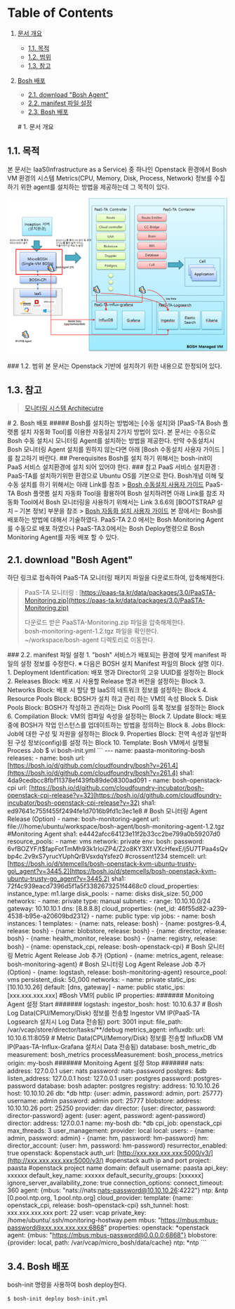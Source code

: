 # Table of Contents

1. [문서 개요](bosh-monitoring-agent-openstack.md#1)
   * [1.1. 목적](bosh-monitoring-agent-openstack.md#2)
   * [1.2. 범위](bosh-monitoring-agent-openstack.md#3)
   * [1.3. 참고](bosh-monitoring-agent-openstack.md#4)
2. [Bosh 배포](bosh-monitoring-agent-openstack.md#5)

   * [2.1.  download "Bosh Agent"](bosh-monitoring-agent-openstack.md#6)
   * [2.2.  manifest 파일 설정](bosh-monitoring-agent-openstack.md#7)
   * [2.3.  Bosh 배포](bosh-monitoring-agent-openstack.md#8)

   \# 1. 문서 개요

## 1.1. 목적

본 문서는 IaaS\(Infrastructure as a Service\) 중 하나인 Openstack 환경에서 Bosh VM 환경의 시스템 Metrics\(CPU, Memory, Disk, Process, Network\) 정보를 수집하기 위한 agent를 설치하는 방법을 제공하는데 그 목적이 있다.

![](../../../.gitbook/assets/1-1-1%20%282%29.png)

\#\#\# 1.2. 범위 본 문서는 Openstack 기반에 설치하기 위한 내용으로 한정되어 있다.

## 1.3. 참고

> [모니터링 시스템 Architecutre](https://github.com/PaaS-TA/Guide-3.0-Penne-/blob/master/Install-Guide/monitoring/PaaS-TA%20%EB%AA%A8%EB%8B%88%ED%84%B0%EB%A7%81%20%EC%8B%9C%EC%8A%A4%ED%85%9C%20%EC%84%A4%EC%B9%98%EA%B0%80%EC%9D%B4%EB%93%9C.md)

\# 2. Bosh 배포 \#\#\#\#\# Bosh를 설치하는 방법에는 \[수동 설치\]와 \[PaaS-TA Bosh 플랫롬 설치 자동화 Tool\]를 이용한 자동설치 2가지 방법이 있다. 본 문서는 수동으로 Bosh 수동 설치시 모니터링 Agent를 설치하는 방법을 제공한다. 만약 수동설치시 Bosh 모니터링 Agent 설치를 원하지 않는다면 아래 \[Bosh 수동설치 사용자 가이드 \]를 참고하기 바란다. \#\# Prerequisites Bosh를 설치 하기 위해서는 bosh-init이 PaaS 서비스 설치환경에 설치 되어 있어야 한다. \#\#\# 참고 PaaS 서비스 설치환경 : PaaS-TA를 설치하기위한 환경으로 Ubuntu OS를 기본으로 한다. Bosh개념 이해 및 수동 설치를 하기 위해서는 아래 Link를 참조 &gt; [Bosh 수동설치 사용자 가이드](https://github.com/PaaS-TA/Guide-3.0-Penne-/blob/master/Use-Guide/Bosh/PaaS-TA_BOSH_%EC%82%AC%EC%9A%A9%EC%9E%90_%EA%B0%80%EC%9D%B4%EB%93%9Cv1.0.md) PaaS-TA Bosh 플랫롬 설치 자동화 Tool을 활용하여 Bosh 설치하려면 아래 Link를 참조 자동화 Tool에서 Bosh 모니터링을 사용하기 위해서는 Link 3.6.6의 \[BOOTSTRAP 설치 – 기본 정보\] 부분을 참조 &gt; [Bosh 자동화 설치 사용자 가이드](https://github.com/PaaS-TA/Guide-3.0-Penne-/blob/master/Use-Guide/platform/PaaS_TA_%ED%94%8C%EB%9E%AB%ED%8F%BC_%EC%84%A4%EC%B9%98_%EC%9E%90%EB%8F%99%ED%99%94_%EC%82%AC%EC%9A%A9_%EA%B0%80%EC%9D%B4%EB%93%9Cv3.0.md#40) 본 장에서는 Bosh를 배포하는 방법에 대해서 기술하였다. PaaS-TA 2.0 에서는 Bosh Monitoring Agent를 수동으로 배포 하였으나 PaaS-TA3.0에서는 Bosh Deploy명령으로 Bosh Monitoring Agent를 자동 배포 할 수 있다.

## 2.1.  download "Bosh Agent"

하단 링크로 접속하여 PaaS-TA 모니터링 패키지 파일을 다운로드하여, 압축해제한다.

> PaaS-TA 모니터링 : [https://paas-ta.kr/data/packages/3.0/PaaSTA-Monitoring.zip](https://paas-ta.kr/data/packages/3.0/PaaSTA-Monitoring.zip)
>
> 다운로드 받은 PaaSTA-Monitoring.zip 파일을 압축해제한다.  
> bosh-monitoring-agent-1.2.tgz 파일을 확인한다.  
> ~/workspace/bosh-agent 디렉토리로 이동한다.

\#\#\# 2.2. manifest 파일 설정 1. "bosh" 서비스가 배포되는 환경에 맞게 manifest 파일의 설정 정보를 수정한다. ※ 다음은 BOSH 설치 Manifest 파일의 Block 설명 이다. 1. Deployment Identification: 배포 명과 Director의 고유 UUID를 설정하는 Block 2. Releases Block: 배포 시 사용할 Release 명과 버전을 설정하는 Block 3. Networks Block: 배포 시 할당 할 IaaS의 네트워크 정보를 설정하는 Block 4. Resource Pools Block: BOSH가 설치 하고 관리 하는 VM의 속성 Block 5. Disk Pools Block: BOSH가 작성하고 관리하는 Disk Pool의 등록 정보를 설정하는 Block 6. Compilation Block: VM의 컴파일 속성을 설정하는 Block 7. Update Block: 배포 중에 BOSH가 작업 인스턴스를 업데이트하는 방법을 정의하는 Block 8. Jobs Block: Job에 대한 구성 및 자원을 설정하는 Block 9. Properties Block: 전역 속성과 일반화 된 구성 정보\(config\)를 설정 하는 Block 10. Template: Bosh VM에서 실행될 Process Job $ vi bosh-init.yml \`\`\` --- name: paasta-monitoring-bosh releases: - name: bosh url: [https://bosh.io/d/github.com/cloudfoundry/bosh?v=261.4](https://bosh.io/d/github.com/cloudfoundry/bosh?v=261.4) sha1: 4da9cedbcc8fbf11378ef439fb89de08300ad091 - name: bosh-openstack-cpi url: [https://bosh.io/d/github.com/cloudfoundry-incubator/bosh-openstack-cpi-release?v=32](https://bosh.io/d/github.com/cloudfoundry-incubator/bosh-openstack-cpi-release?v=32) sha1: ed97641c755f455f2494fe1d7016b9fd1c3ec1e8 \# Bosh 모니터링 Agent Release \(Option\) - name: bosh-monitoring-agent url: file:///home/ubuntu/workspace/bosh-agent/bosh-monitoring-agent-1.2.tgz \#Monitoring Agent sha1: e4442afcc64123e11f2b33cc2be799a0b59207d0 resource\_pools: - name: vms network: private env: bosh: password: $6$vfBOZYF/t$fapFotTmMh93k1rloiZP4/Z2o8KY3Xf.VXcHfexE/j5U7TPaa4sQvbp4c.2v9xS7yrucYUphQrBVsxdqYsfez0 \#crossent1234 stemcell: url: [https://bosh.io/d/stemcells/bosh-openstack-kvm-ubuntu-trusty-go\_agent?v=3445.2](https://bosh.io/d/stemcells/bosh-openstack-kvm-ubuntu-trusty-go_agent?v=3445.2) sha1: 72f4c939eacd7396d5f1a5f3382673251f4468c0 cloud\_properties: instance\_type: m1.large disk\_pools: - name: disks disk\_size: 50\_000 networks: - name: private type: manual subnets: - range: 10.10.10.0/24 gateway: 10.10.10.1 dns: \[8.8.8.8\] cloud\_properties: {net\_id: 46f55d82-a239-4538-b95e-a20609bd2312} - name: public type: vip jobs: - name: bosh instances: 1 templates: - {name: nats, release: bosh} - {name: postgres-9.4, release: bosh} - {name: blobstore, release: bosh} - {name: director, release: bosh} - {name: health\_monitor, release: bosh} - {name: registry, release: bosh} - {name: openstack\_cpi, release: bosh-openstack-cpi} \# Bosh 모니터링 Metric Agent Release Job 추가 \(Option\) - {name: metrics\_agent, release: bosh-monitoring-agent} \# Bosh 모니터링 Log Agent Release Job 추가 \(Option\) - {name: logstash, release: bosh-monitoring-agent} resource\_pool: vms persistent\_disk: 50\_000 networks: - name: private static\_ips: \[10.10.10.26\] default: \[dns, gateway\] - name: public static\_ips: \[xxx.xxx.xxx.xxx\] \#Bosh VM의 public IP properties: \#\#\#\#\#\#\# Monitoing Agent 설정 Start \#\#\#\#\#\#\# logstash: ingestor\_bosh: host: 10.10.6.37 \# Bosh Log Data\(CPU/Memory/Disk\) 정보를 전송할 Ingestor VM IP\(PaaS-TA Logsearch 설치시 Log Data 전송됨\) port: 3001 input: file\_path: /var/vcap/store/director/tasks/\*\*/debug metrics\_agent: influxdb: url: 10.10.6.11:8059 \# Metric Data\(CPU/Memory/Disk\) 정보를 전송할 InfluxDB VM IP\(Paas-TA-Influx-Grafana 설치시 Data 전송됨\) database: bosh\_metric\_db measurement: bosh\_metrics processMeasurement: bosh\_process\_metrics origin: my-bosh \#\#\#\#\#\#\# Monitoing Agent 설정 Stop \#\#\#\#\#\#\# nats: address: 127.0.0.1 user: nats password: nats-password postgres: &db listen\_address: 127.0.0.1 host: 127.0.0.1 user: postgres password: postgres-password database: bosh adapter: postgres registry: address: 10.10.10.26 host: 10.10.10.26 db: \*db http: {user: admin, password: admin, port: 25777} username: admin password: admin port: 25777 blobstore: address: 10.10.10.26 port: 25250 provider: dav director: {user: director, password: director-password} agent: {user: agent, password: agent-password} director: address: 127.0.0.1 name: my-bosh db: \*db cpi\_job: openstack\_cpi max\_threads: 3 user\_management: provider: local local: users: - {name: admin, password: admin} - {name: hm, password: hm-password} hm: director\_account: {user: hm, password: hm-password} resurrector\_enabled: true openstack: &openstack auth\_url: [http://xxx.xxx.xxx.xxx:5000/v3/](http://xxx.xxx.xxx.xxx:5000/v3/) \#openstack auth ip and port project: paasta \#openstack project name domain: default username: paasta api\_key: xxxxxx default\_key\_name: xxxxxx default\_security\_groups: \[xxxxxx\] ignore\_server\_availability\_zone: true connection\_options: connect\_timeout: 360 agent: {mbus: "nats://nats:nats-password@10.10.10.26:4222"} ntp: &ntp \[0.pool.ntp.org, 1.pool.ntp.org\] cloud\_provider: template: {name: openstack\_cpi, release: bosh-openstack-cpi} ssh\_tunnel: host: xxx.xxx.xxx.xxx port: 22 user: vcap private\_key: /home/ubuntu/.ssh/monitoring-hostway.pem mbus: "[https://mbus:mbus-password@xxx.xxx.xxx.xxx:6868](https://mbus:mbus-password@xxx.xxx.xxx.xxx:6868)" properties: openstack: \*openstack agent: {mbus: "[https://mbus:mbus-password@0.0.0.0:6868"}](https://mbus:mbus-password@0.0.0.0:6868"}) blobstore: {provider: local, path: /var/vcap/micro\_bosh/data/cache} ntp: \*ntp \`\`\`

## 3.4.  Bosh 배포

bosh-init 명령을 사용하여 bosh deploy한다.

```text
$ bosh-init deploy bosh-init.yml
```


